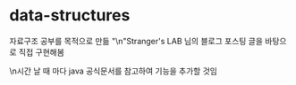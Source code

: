 # data-structures
자료구조 공부를 목적으로 만듦
"\n"Stranger's LAB 님의 블로그 포스팅 글을 바탕으로 직접 구현해봄


\n시간 날 때 마다 java 공식문서를 참고하여 기능을 추가할 것임
